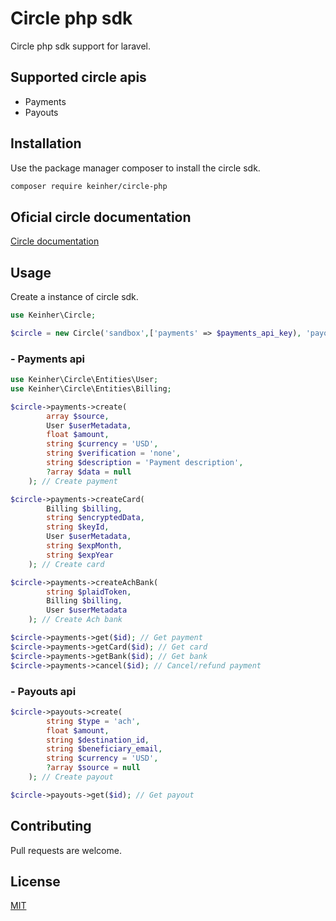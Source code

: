 # Circle php sdk

Circle php sdk support for laravel.

## Supported circle apis
* Payments
* Payouts

## Installation

Use the package manager composer to install the circle sdk.

```bash
composer require keinher/circle-php
```
## Oficial circle documentation
[Circle documentation](https://developers.circle.com/docs)

## Usage

Create a instance of circle sdk.
```php
use Keinher\Circle;

$circle = new Circle('sandbox',['payments' => $payments_api_key), 'payouts' => $payouts_api_key]); 
```
### - Payments api
```php
use Keinher\Circle\Entities\User;
use Keinher\Circle\Entities\Billing;

$circle->payments->create(
		array $source,
		User $userMetadata,
		float $amount,
		string $currency = 'USD',
		string $verification = 'none',
		string $description = 'Payment description',
		?array $data = null
	); // Create payment

$circle->payments->createCard(
		Billing $billing,
		string $encryptedData,
		string $keyId,
		User $userMetadata,
		string $expMonth,
		string $expYear
	); // Create card

$circle->payments->createAchBank(
		string $plaidToken,
		Billing $billing,
		User $userMetadata
	); // Create Ach bank

$circle->payments->get($id); // Get payment
$circle->payments->getCard($id); // Get card
$circle->payments->getBank($id); // Get bank
$circle->payments->cancel($id); // Cancel/refund payment
```

### - Payouts api
```php
$circle->payouts->create(
        string $type = 'ach',
        float $amount,
        string $destination_id,
        string $beneficiary_email,
        string $currency = 'USD',
        ?array $source = null
    ); // Create payout

$circle->payouts->get($id); // Get payout
```
## Contributing
Pull requests are welcome.

## License
[MIT](https://choosealicense.com/licenses/mit/)